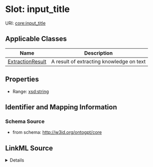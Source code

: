 # Slot: input_title

URI: [core:input_title](http://w3id.org/ontogpt/core/input_title)



<!-- no inheritance hierarchy -->




## Applicable Classes

| Name | Description |
| --- | --- |
[ExtractionResult](ExtractionResult.md) | A result of extracting knowledge on text






## Properties

* Range: [xsd:string](xsd:string)







## Identifier and Mapping Information







### Schema Source


* from schema: http://w3id.org/ontogpt/core




## LinkML Source

<details>
```yaml
name: input_title
from_schema: http://w3id.org/ontogpt/core
rank: 1000
alias: input_title
domain_of:
- ExtractionResult
range: string

```
</details>